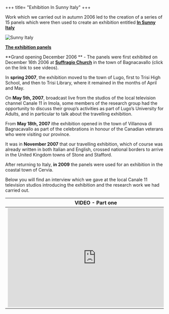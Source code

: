 +++
title= "Exhibition In Sunny Italy"
+++

<!-- img src="/images/files/sunnyitaly.jpg" WIDTH="100" HEIGHT="100" -->


Work which we carried out in autumn 2006 led to the creation of a series of 15 panels which were then used to create an exhibition entitled  **[In Sunny Italy][sunny]**

![Sunny Italy](/images/files/sunnyitaly.jpg)

**[The exhibition panels][pannelli]**
                                  
**Grand opening December 2006 ** - The panels were first exhibited on December 16th 2006 at   **[Suffragio Church][bagnacavallo]** in the town of Bagnacavallo (click on the link to see videos). 

In **spring 2007**, the exhibition moved to the town of Lugo, first to Trisi High School, and then to Trisi Library, where it remained in the months of April and May. 

On **May 5th, 2007**, broadcast live from the studios of the local television channel Canale 11 in Imola, some members of the research group had the opportunity to discuss their group’s activities as part of Lugo’s University for Adults, and in particular to talk about the travelling exhibition. 

From **May 18th, 2007** ithe exhibition opened in the town of Villanova di Bagnacavallo as part of the celebrations in honour of the Canadian veterans who were visiting our province.

It was in  **November 2007**  that our travelling exhibition, which of course was already written in both Italian and English, crossed national borders to arrive in the United Kingdom towns of Stone and Stafford.

After returning to Italy, **in 2009** the panels were used for an exhibition in the coastal town of Cervia.

Below you will find an interview which we gave at the local Canale 11 television studios introducing the exhibition and the research work we had carried out.


VIDEO - Part one  | VIDEO - Part two
---------------------|----------------------------
<iframe width="560" height="315" src="https://www.youtube.com/embed/Z891Qm4asUI" frameborder="0" allowfullscreen></iframe> | <iframe width="560" height="315" src="https://www.youtube.com/embed/aF5_cbBl8bE" frameborder="0" allowfullscreen></iframe>



<!-- table >
  <tr>
       <td width="50%"> "VIDEO - Prima parte" </td>
       <td width="50%"> "VIDEO - Seconda parte" </td>
</tr>    
<br>
<tr>
       <td width="50%"> 
<iframe width="560" height="315" src="https://www.youtube.com/embed/Z891Qm4asUI" frameborder="0" allowfullscreen></iframe>
</td>
       <td width="50%" >
<iframe width="560" height="315" src="https://www.youtube.com/embed/aF5_cbBl8bE" frameborder="0" allowfullscreen></iframe>
</td>
   </tr>

 </table-->

[sunny]: ./sunny-italy/
[bagnacavallo]: ./bagnacavallo/
[pannelli]: ./pannelli/